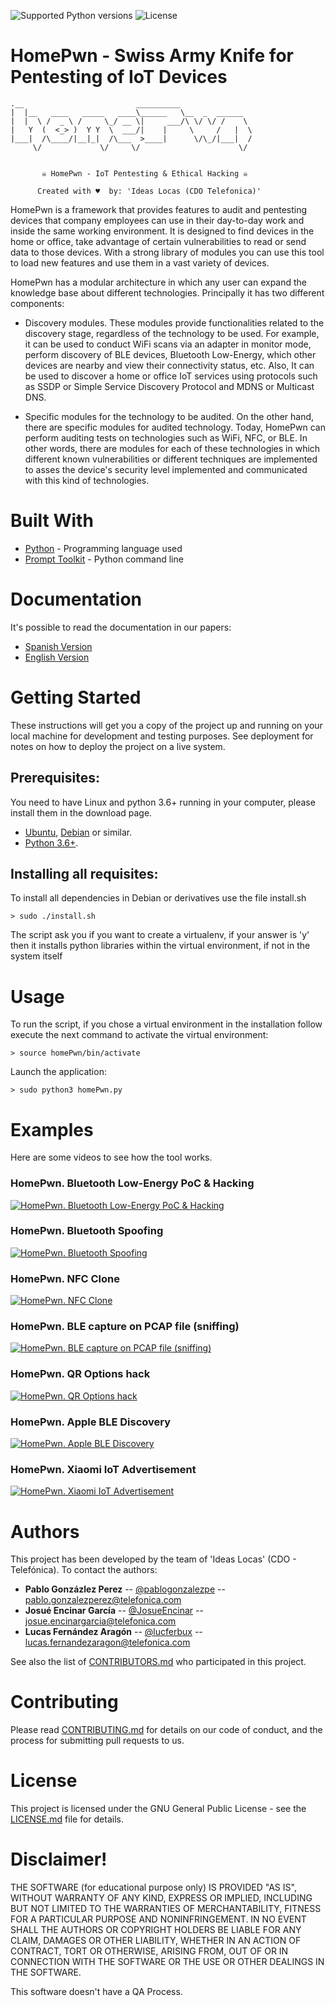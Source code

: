 ![Supported Python versions](https://img.shields.io/badge/python-3.6+-blue.svg?style=flat-square&logo=python)
![License](https://img.shields.io/badge/license-GNU-green.svg?style=flat-square&logo=gnu)

# **HomePwn - Swiss Army Knife for Pentesting of IoT Devices**

```
.__                         __________                
|  |__   ____   _____   ____\______   \__  _  ______  
|  |  \ /  _ \ /     \_/ __ \|     ___/\ \/ \/ /    \ 
|   Y  (  <_> )  Y Y  \  ___/|    |     \     /   |  \
|___|  /\____/|__|_|  /\___  >____|      \/\_/|___|  /
     \/             \/     \/                      \/ 


       ☠ HomePwn - IoT Pentesting & Ethical Hacking ☠                 

      Created with ♥  by: 'Ideas Locas (CDO Telefonica)'    
```

HomePwn is a framework that provides features to audit and pentesting devices that company employees can use in their day-to-day work and inside the same working environment. It is designed to find devices in the home or office, take advantage of certain vulnerabilities to read or send data to those devices. With a strong library of modules you can use this tool to load new features and use them in a vast variety of devices.

HomePwn has a modular architecture in which any user can expand the knowledge base about different technologies. Principally it has two different components:

* Discovery modules. These modules provide functionalities related to the discovery stage, regardless of the technology to be used. For example, it can be used to conduct WiFi scans via an adapter in monitor mode, perform discovery of BLE devices, Bluetooth Low-Energy, which other devices are nearby and view their connectivity status, etc. Also, It can be used to discover a home or office IoT services using protocols such as SSDP or Simple Service Discovery Protocol and MDNS or Multicast DNS.

* Specific modules for the technology to be audited. On the other hand, there are specific modules for audited technology. Today, HomePwn can perform auditing tests on technologies such as WiFi, NFC, or BLE. In other words, there are modules for each of these technologies in which different known vulnerabilities or different techniques are implemented to asses the device's security level implemented and communicated with this kind of technologies.

# Built With

* [Python](https://www.python.org/download/releases/3.0/) - Programming language used
* [Prompt Toolkit](https://python-prompt-toolkit.readthedocs.io/en/stable/) - Python command line

# Documentation

It's possible to read the documentation in our papers:
* [Spanish Version](https://github.com/ElevenPaths/HomePWN/blob/master/Papers/%5BPAPER%5D%20homepwn_ES_Version%20.pdf)
* [English Version](https://github.com/ElevenPaths/HomePWN/blob/master/Papers/%5BPAPER%5Dhomepwn_ENG.pdf)

# Getting Started

These instructions will get you a copy of the project up and running on your local machine for development and testing purposes. See deployment for notes on how to deploy the project on a live system.

## Prerequisites:

You need to have Linux and python 3.6+ running in your computer, please install them in the download page.

* [Ubuntu](https://ubuntu.com/), [Debian](https://www.debian.org/) or similar.
* [Python 3.6+](https://www.python.org/downloads/).

## Installing all requisites:

To install all dependencies in Debian or derivatives use the file install.sh

```
> sudo ./install.sh
```
The script ask you if you want to create a virtualenv, if your answer is 'y' then it installs python libraries within the virtual environment, if not in the system itself

# Usage

To run the script, if you chose a virtual environment in the installation follow execute the next command to activate the virtual environment:

```
> source homePwn/bin/activate
```

Launch the application:

```
> sudo python3 homePwn.py
```

# Examples

Here are some videos to see how the tool works.

### **HomePwn. Bluetooth Low-Energy PoC & Hacking**
[![HomePwn. Bluetooth Low-Energy PoC & Hacking](https://img.youtube.com/vi/JgbIsP7IGxo/0.jpg)](https://www.youtube.com/watch?v=JgbIsP7IGxo)

### **HomePwn. Bluetooth Spoofing**
[![HomePwn. Bluetooth Spoofing](https://img.youtube.com/vi/o9P1BwlHelM/0.jpg)](https://www.youtube.com/watch?v=o9P1BwlHelM)

### **HomePwn. NFC Clone**
[![HomePwn. NFC Clone](https://img.youtube.com/vi/ZLas04ZCTLU/0.jpg)](https://www.youtube.com/watch?v=ZLas04ZCTLU)

### **HomePwn. BLE capture on PCAP file (sniffing)**
[![HomePwn. BLE capture on PCAP file (sniffing)](https://img.youtube.com/vi/vw9nr584PJQ/0.jpg)](https://www.youtube.com/watch?v=vw9nr584PJQ)

### **HomePwn. QR Options hack**
[![HomePwn. QR Options hack](https://img.youtube.com/vi/ta1DbnWOF8M/0.jpg)](https://www.youtube.com/watch?v=ta1DbnWOF8M)

### **HomePwn. Apple BLE Discovery**
[![HomePwn. Apple BLE Discovery](https://img.youtube.com/vi/xOU34op7Gls/0.jpg)](https://www.youtube.com/watch?v=xOU34op7Gls)

### **HomePwn. Xiaomi IoT Advertisement**
[![HomePwn. Xiaomi IoT Advertisement](https://img.youtube.com/vi/[[ID]]/0.jpg)](https://www.youtube.com/watch?v=[[ID]])

# Authors

This project has been developed by the team of 'Ideas Locas' (CDO - Telefónica). To contact the authors:

* **Pablo Gonzázlez Perez** -- [@pablogonzalezpe](https://twitter.com/pablogonzalezpe) -- pablo.gonzalezperez@telefonica.com
* **Josué Encinar García** -- [@JosueEncinar](https://twitter.com/JosueEncinar) -- josue.encinargarcia@telefonica.com
* **Lucas Fernández Aragón** --  [@lucferbux](https://twitter.com/lucferbux) -- lucas.fernandezaragon@telefonica.com

See also the list of [CONTRIBUTORS.md](CONTRIBUTORS.md) who participated in this project.


# Contributing

Please read [CONTRIBUTING.md](CONTRIBUTING.md) for details on our code of conduct, and the process for submitting pull requests to us.


# License

This project is licensed under the GNU General Public License - see the [LICENSE.md](LICENSE.md) file for details.

# Disclaimer!

THE SOFTWARE (for educational purpose only) IS PROVIDED "AS IS", WITHOUT WARRANTY OF ANY KIND, EXPRESS OR IMPLIED, INCLUDING BUT NOT LIMITED TO THE WARRANTIES OF MERCHANTABILITY, FITNESS FOR A PARTICULAR PURPOSE AND NONINFRINGEMENT. IN NO EVENT SHALL THE AUTHORS OR COPYRIGHT HOLDERS BE LIABLE FOR ANY CLAIM, DAMAGES OR OTHER LIABILITY, WHETHER IN AN ACTION OF CONTRACT, TORT OR OTHERWISE, ARISING FROM, OUT OF OR IN CONNECTION WITH THE SOFTWARE OR THE USE OR OTHER DEALINGS IN THE SOFTWARE.

This software doesn't have a QA Process.